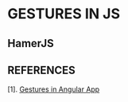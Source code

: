 # GESTURES IN JS

## HamerJS

## REFERENCES
[1]. [Gestures in Angular App](https://blog.angularindepth.com/gestures-in-an-angular-application-dde71804c0d0)
